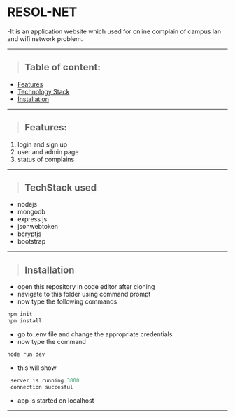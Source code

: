 # RESOL-NET

-It is an application website which used for online complain of campus lan and wifi network problem.

---

> ## Table of content:

- [Features](https://github.com/montugol32/RESOL-NET#features)
- [Technology Stack](https://github.com/montugol32/RESOL-NET#techstack-used)
- [Installation](https://github.com/montugol32/RESOL-NET#installation)


---

> ## **Features:**

1. login and sign up
2. user and admin page
3. status of complains

---

> ## **TechStack used**

- nodejs
- mongodb
- express js
- jsonwebtoken
- bcryptjs
- bootstrap

---

> ## Installation

- open this repository in code editor after cloning
- navigate to this folder using command prompt
- now type the following commands

```powershell
npm init
npm install
```

- go to .env file and change the appropriate credentials
- now type the command

```powershell
node run dev
```

- this will show

```powershell
 server is running 3000
 connection succesful
```

- app is started on localhost

---
